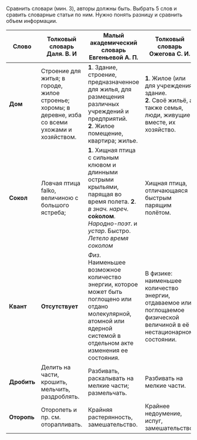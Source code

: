 Сравнить словари (мин. 3), авторы должны быть. Выбрать 5 слов и сравить словарные статьи по ним. Нужно понять разницу и сравнить объем информации.

| Слово| Толковый словарь Даля. В. И| Малый академический словарь Евгеньевой А. П.| Толковый словарь Ожегова С. И.|  
| --- | --- | -- | --- |
**Дом** | Строение для житья; в городе, жилое строенье; хоромы; в деревне, изба со всеми ухожами и хозяйством.| **1**. Здание, строение, предназначенное для жилья, для размещения различных учреждений и предприятий. <br> **2**. Жилое помещение, квартира; жилье. | **1**. Жилое (или для учреждения) здание. <br>**2**. Своё жильё, а также семья, люди, живущие вместе, их хозяйство.
**Сокол** | Ловчая птица falko, величиною с большого ястреба; |**1**. Хищная птица с сильным клювом и длинными острыми крыльями, парящая во время полета. **2**. _в знач. нареч_. **со́колом**. _Народно-поэт_. и _устар_. Быстро. _Летело время соколом_ |Хищная птица, отличающаяся быстрым парящим полётом. |
**Квант**|**Отсутствует**|_Физ_. Наименьшее возможное количество энергии, которое может быть поглощено или отдано молекулярной, атомной или ядерной системой в отдельном акте изменения ее состояния.|В физике: наименьшее количество энергии, отдаваемое или поглощаемое физической величиной в её нестационарном состоянии.|
**Дробить**|Делить на части, крошить, мельчить, раздроблять.|Разбивать, раскалывать на мелкие части; размельчать.|Разбивать на мелкие части.|
**Оторопь**|Оторопеть и пр. см. оторапливать.|Крайняя растерянность, замешательство.|Крайнее недоумение, испуг, замешательство.|


